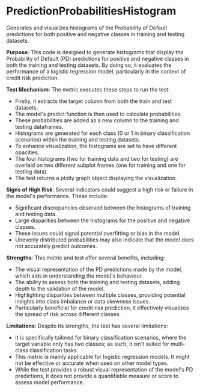# PredictionProbabilitiesHistogram

Generates and visualizes histograms of the Probability of Default predictions for both positive and negative
classes in training and testing datasets.

**Purpose**: This code is designed to generate histograms that display the Probability of Default (PD) predictions
for positive and negative classes in both the training and testing datasets. By doing so, it evaluates the
performance of a logistic regression model, particularly in the context of credit risk prediction.

**Test Mechanism**: The metric executes these steps to run the test:
- Firstly, it extracts the target column from both the train and test datasets.
- The model's predict function is then used to calculate probabilities.
- These probabilities are added as a new column to the training and testing dataframes.
- Histograms are generated for each class (0 or 1 in binary classification scenarios) within the training and
testing datasets.
- To enhance visualization, the histograms are set to have different opacities.
- The four histograms (two for training data and two for testing) are overlaid on two different subplot frames (one
for training and one for testing data).
- The test returns a plotly graph object displaying the visualization.

**Signs of High Risk**: Several indicators could suggest a high risk or failure in the model's performance. These
include:
- Significant discrepancies observed between the histograms of training and testing data.
- Large disparities between the histograms for the positive and negative classes.
- These issues could signal potential overfitting or bias in the model.
- Unevenly distributed probabilities may also indicate that the model does not accurately predict outcomes.

**Strengths**: This metric and test offer several benefits, including:
- The visual representation of the PD predictions made by the model, which aids in understanding the model's
behaviour.
- The ability to assess both the training and testing datasets, adding depth to the validation of the model.
- Highlighting disparities between multiple classes, providing potential insights into class imbalance or data
skewness issues.
- Particularly beneficial for credit risk prediction, it effectively visualizes the spread of risk across different
classes.

**Limitations**: Despite its strengths, the test has several limitations:
- It is specifically tailored for binary classification scenarios, where the target variable only has two classes;
as such, it isn't suited for multi-class classification tasks.
- This metric is mainly applicable for logistic regression models. It might not be effective or accurate when used
on other model types.
- While the test provides a robust visual representation of the model's PD predictions, it does not provide a
quantifiable measure or score to assess model performance.